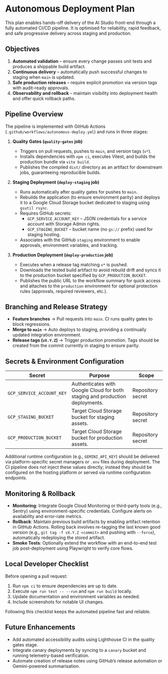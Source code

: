# Autonomous Deployment Plan

This plan enables hands-off delivery of the AI Studio front-end through a fully automated CI/CD pipeline. It is optimised for reliability, rapid feedback, and safe progressive delivery across staging and production.

## Objectives

1. **Automated validation** – ensure every change passes unit tests and produces a shippable build artifact.
2. **Continuous delivery** – automatically push successful changes to staging when `main` is updated.
3. **Safe production releases** – require explicit promotion via version tags with audit-ready approvals.
4. **Observability and rollback** – maintain visibility into deployment health and offer quick rollback paths.

## Pipeline Overview

The pipeline is implemented with GitHub Actions (`.github/workflows/autonomous-deploy.yml`) and runs in three stages:

1. **Quality Gates (`quality-gates` job)**
   - Triggers on pull requests, pushes to `main`, and version tags (`v*`).
   - Installs dependencies with `npm ci`, executes Vitest, and builds the production bundle via `vite build`.
   - Publishes the compiled `dist/` directory as an artifact for downstream jobs, guaranteeing reproducible builds.

2. **Staging Deployment (`deploy-staging` job)**
   - Runs automatically after quality gates for pushes to `main`.
   - Rebuilds the application (to ensure environment parity) and deploys it to a Google Cloud Storage bucket dedicated to staging using `gsutil rsync`.
   - Requires GitHub secrets:
     - `GCP_SERVICE_ACCOUNT_KEY` – JSON credentials for a service account with Storage Admin rights.
     - `GCP_STAGING_BUCKET` – bucket name (no `gs://` prefix) used for staging hosting.
   - Associates with the GitHub `staging` environment to enable approvals, environment variables, and tracking.

3. **Production Deployment (`deploy-production` job)**
   - Executes when a release tag matching `v*` is pushed.
   - Downloads the tested build artifact to avoid rebuild drift and syncs it to the production bucket specified by `GCP_PRODUCTION_BUCKET`.
   - Publishes the public URL to the workflow summary for quick access and attaches to the `production` environment for optional protection rules (approvals, required reviewers, etc.).

## Branching and Release Strategy

- **Feature branches** → Pull requests into `main`. CI runs quality gates to block regressions.
- **Merge to `main`** → Auto deploys to staging, providing a continually updated integration environment.
- **Release tags (`vX.Y.Z`)** → Trigger production promotion. Tags should be created from the commit currently in staging to ensure parity.

## Secrets & Environment Configuration

| Secret | Purpose | Scope |
| --- | --- | --- |
| `GCP_SERVICE_ACCOUNT_KEY` | Authenticates with Google Cloud for both staging and production deployments. | Repository secret |
| `GCP_STAGING_BUCKET` | Target Cloud Storage bucket for staging assets. | Repository secret |
| `GCP_PRODUCTION_BUCKET` | Target Cloud Storage bucket for production assets. | Repository secret |

Additional runtime configuration (e.g., `GEMINI_API_KEY`) should be delivered via platform-specific secret managers or `.env` files during deployment. The CI pipeline does not inject these values directly; instead they should be configured on the hosting platform or served via runtime configuration endpoints.

## Monitoring & Rollback

- **Monitoring**: Integrate Google Cloud Monitoring or third-party tools (e.g., Sentry) using environment-specific credentials. Configure alerts on availability and error-rate metrics.
- **Rollback**: Maintain previous build artifacts by enabling artifact retention in GitHub Actions. Rolling back involves re-tagging the last known good version (e.g., `git tag -f vX.Y.Z <commit>` and pushing with `--force`), automatically redeploying the stored artifact.
- **Smoke Tests**: Optionally extend the workflow with an end-to-end test job post-deployment using Playwright to verify core flows.

## Local Developer Checklist

Before opening a pull request:

1. Run `npm ci` to ensure dependencies are up to date.
2. Execute `npm run test -- --run` and `npm run build` locally.
3. Update documentation and environment variables as needed.
4. Include screenshots for notable UI changes.

Following this checklist keeps the automated pipeline fast and reliable.

## Future Enhancements

- Add automated accessibility audits using Lighthouse CI in the quality gates stage.
- Integrate canary deployments by syncing to a `canary` bucket and running telemetry-based verification.
- Automate creation of release notes using GitHub’s release automation or Gemini-powered summarisation.


